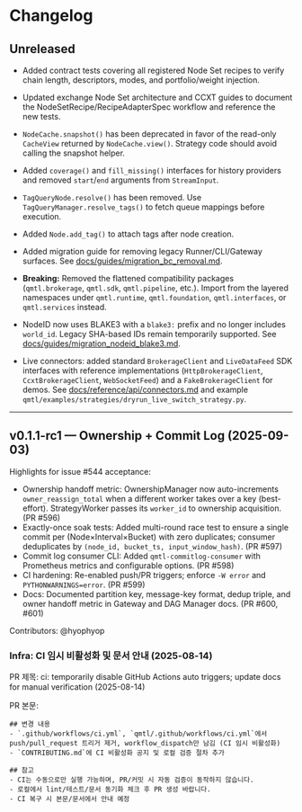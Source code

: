 # Changelog

## Unreleased

- Added contract tests covering all registered Node Set recipes to verify chain length, descriptors, modes, and portfolio/weight injection.
- Updated exchange Node Set architecture and CCXT guides to document the NodeSetRecipe/RecipeAdapterSpec workflow and reference the new tests.

- `NodeCache.snapshot()` has been deprecated in favor of the read-only `CacheView` returned by `NodeCache.view()`. Strategy code should avoid calling the snapshot helper.
- Added `coverage()` and `fill_missing()` interfaces for history providers and removed `start`/`end` arguments from `StreamInput`.
- `TagQueryNode.resolve()` has been removed. Use `TagQueryManager.resolve_tags()` to fetch queue mappings before execution.
- Added `Node.add_tag()` to attach tags after node creation.
- Added migration guide for removing legacy Runner/CLI/Gateway surfaces. See [docs/guides/migration_bc_removal.md](docs/guides/migration_bc_removal.md).
- **Breaking:** Removed the flattened compatibility packages (`qmtl.brokerage`, `qmtl.sdk`, `qmtl.pipeline`, etc.). Import from the layered namespaces under `qmtl.runtime`, `qmtl.foundation`, `qmtl.interfaces`, or `qmtl.services` instead.
- NodeID now uses BLAKE3 with a `blake3:` prefix and no longer includes `world_id`. Legacy SHA-based IDs remain temporarily supported. See [docs/guides/migration_nodeid_blake3.md](docs/guides/migration_nodeid_blake3.md).
- Live connectors: added standard `BrokerageClient` and `LiveDataFeed` SDK interfaces with reference implementations (`HttpBrokerageClient`, `CcxtBrokerageClient`, `WebSocketFeed`) and a `FakeBrokerageClient` for demos. See [docs/reference/api/connectors.md](docs/reference/api/connectors.md) and example `qmtl/examples/strategies/dryrun_live_switch_strategy.py`.

---

## v0.1.1-rc1 — Ownership + Commit Log (2025-09-03)

Highlights for issue #544 acceptance:

- Ownership handoff metric: OwnershipManager now auto-increments `owner_reassign_total` when a different worker takes over a key (best-effort). StrategyWorker passes its `worker_id` to ownership acquisition. (PR #596)
- Exactly-once soak tests: Added multi-round race test to ensure a single commit per (Node×Interval×Bucket) with zero duplicates; consumer deduplicates by `(node_id, bucket_ts, input_window_hash)`. (PR #597)
- Commit log consumer CLI: Added `qmtl-commitlog-consumer` with Prometheus metrics and configurable options. (PR #598)
- CI hardening: Re-enabled push/PR triggers; enforce `-W error` and `PYTHONWARNINGS=error`. (PR #599)
- Docs: Documented partition key, message-key format, dedup triple, and owner handoff metric in Gateway and DAG Manager docs. (PR #600, #601)

Contributors: @hyophyop


### Infra: CI 임시 비활성화 및 문서 안내 (2025-08-14)

PR 제목: ci: temporarily disable GitHub Actions auto triggers; update docs for manual verification (2025-08-14)

PR 본문:
```
## 변경 내용
- `.github/workflows/ci.yml`, `qmtl/.github/workflows/ci.yml`에서 push/pull_request 트리거 제거, workflow_dispatch만 남김 (CI 임시 비활성화)
- `CONTRIBUTING.md`에 CI 비활성화 공지 및 로컬 검증 절차 추가

## 참고
- CI는 수동으로만 실행 가능하며, PR/커밋 시 자동 검증이 동작하지 않습니다.
- 로컬에서 lint/테스트/문서 동기화 체크 후 PR 생성 바랍니다.
- CI 복구 시 본문/문서에서 안내 예정
```
